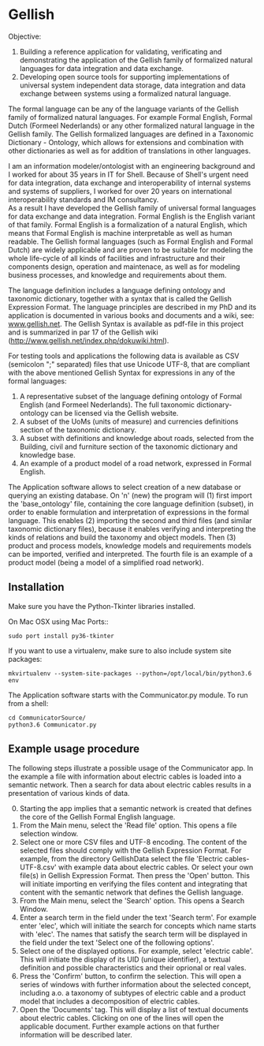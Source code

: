 # Gellish
Objective:  
1. Building a reference application for validating, verificating and demonstrating the application of the Gellish family of formalized natural languages for data integration and data exchange.  
2. Developing open source tools for supporting implementations of universal system independent data storage, data integration and data exchange between systems using a formalized natural language.  

The formal language can be any of the language variants of the Gellish family of formalized natural languages. For example Formal English, Formal Dutch (Formeel Nederlands) or any other formalized natural language in the Gellish family. The Gellish formalized languages are defined in a Taxonomic Dictionary - Ontology, which allows for extensions and combination with other dictionaries as well as for addition of translations in other languages.  

I am an information modeler/ontologist with an engineering background and I worked for about 35 years in IT for Shell. Because of Shell's urgent need for data integration, data exchange and interoperability of internal systems and systems of suppliers, I worked for over 20 years on international interoperability standards and IM consultancy.  
As a result I have developed the Gellish family of universal formal languages for data exchange and data integration. Formal English is the English variant of that family. Formal English is a formalization of a natural English, which means that Formal English is machine interpretable as well as human readable. The Gellish formal languages (such as Formal English and Formal Dutch) are widely applicable and are proven to be suitable for modeling the whole life-cycle of all kinds of facilities and infrastructure and their components design, operation and maintenace, as well as for modeling business processes, and knowledge and requirements about them.  
  
The language definition includes a language defining ontology and taxonomic dictionary, together with a syntax that is called the Gellish Expression Format. The language principles are described in my PhD and its application is documented in various books and documents and a wiki, see: www.gellish.net. The Gellish Syntax is available as pdf-file in this project and is summarized in par 17 of the Gellish wiki (http://www.gellish.net/index.php/dokuwiki.html).  
  
For testing tools and applications the following data is available as CSV (semicolon ";" separated) files that use Unicode UTF-8, that are compliant with the above mentioned Gellish Syntax for expressions in any of the formal languages:  
1. A representative subset of the language defining ontology of Formal English (and Formeel Nederlands). The full taxonomic dictionary-ontology can be licensed via the Gellish website.  
2. A subset of the UoMs (units of measure) and currencies definitions section of the taxonomic dictionary.  
3. A subset with definitions and knowledge about roads, selected from the Building, civil and furniture section of the taxonomic dictionary and knowledge base.  
4. An example of a product model of a road network, expressed in Formal English.  

The Application software allows to select creation of a new database or querying an existing database. On 'n' (new) the program will (1) first import the 'base_ontology' file, containing the core language definition (subset), in order to enable formulation and interpretation of expressions in the formal language. This enables (2) importing the second and third files (and similar taxonomic dictionary files), because it enables verifying and interpreting the kinds of relations and build the taxonomy and object models. Then (3) product and process models, knowledge models and requirements models can be imported, verified and interpreted. The fourth file is an example of a product model (being a model of a simplified road network).


## Installation

Make sure you have the Python-Tkinter libraries installed.

On Mac OSX using Mac Ports::

    sudo port install py36-tkinter

If you want to use a virtualenv, make sure to also include system site packages:

    mkvirtualenv --system-site-packages --python=/opt/local/bin/python3.6 env

The Application software starts with the Communicator.py module. To run from a shell:

    cd CommunicatorSource/
    python3.6 Communicator.py

## Example usage procedure

The following steps illustrate a possible usage of the Communicator app.
In the example a file with information about electric cables is loaded into a semantic network. Then a search for data about electric cables results in a presentation of various kinds of data.

0. Starting the app implies that a semantic network is created that defines the core of the Gellish Formal English language. 
1. From the Main menu, select the 'Read file' option. This opens a file selection window.
2. Select one or more CSV files and UTF-8 encoding. The content of the selected files should comply with the Gellish Expression Format. For example, from the directory GellishData select the file 'Electric cables-UTF-8.csv' with example data about electric cables. Or select your own file(s) in Gellish Expression Format. Then press the 'Open' button. This will initiate importing en verifying the files content and integrating that content with the semantic network that defines the Gellish language.
3. From the Main menu, select the 'Search' option. This opens a Search Window.
4. Enter a search term in the field under the text 'Search term'. For example enter 'elec', which will initiate the search for concepts which name starts with 'elec'. The names that satisfy the search term will be displayed in the field under the text 'Select one of the following options'.
5. Select one of the displayed options. For example, select 'electric cable'. This will initiate the display of its UID (unique identifier), a textual definition and possible characteristics and their oprional or real vales.
6. Press the 'Confirm' button, to confirm the selection. This will open a series of windows with further information about the selected concept, including a.o. a taxonomy of subtypes of electric cable and a product model that includes a decomposition of electric cables.
7. Open the 'Documents' tag. This will display a list of textual documents about electric cables. Clicking on one of the lines will open the applicable document.
Further example actions on that further information will be described later.
